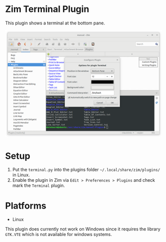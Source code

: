 # Zim Terminal Plugin

This plugin shows a terminal at the bottom pane.

![Zim Terminal Plugin](zim-plugin-terminal.png)

# Setup

1. Put the `terminal.py` into the plugins folder `~/.local/share/zim/plugins/` in Linux.
2. Enable the plugin in Zim via `Edit > Preferences > Plugins` and check mark the `Terminal` plugin.

# Platforms

* Linux

This plugin does currently not work on Windows since it requires the library `GTK.VTE` which is not available for windows systems. 
